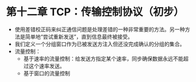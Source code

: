 # 第十二章 TCP：传输控制协议（初步）

+ 使用差错校正码来纠正通信问题是处理差错的一种非常重要的方法。另一种方法是简单地“尝试重新发送”，直到信息最终被接受。
+ 我们定义一个分组窗口作为已被发送方注入但还没完成确认的分组的集合。
+ 流量控制：
  + 基于速率的流量控制：给发送方指定某个速率，同步确保数据永远不能超过这个速率发送。
  + 基于窗口的流量控制

